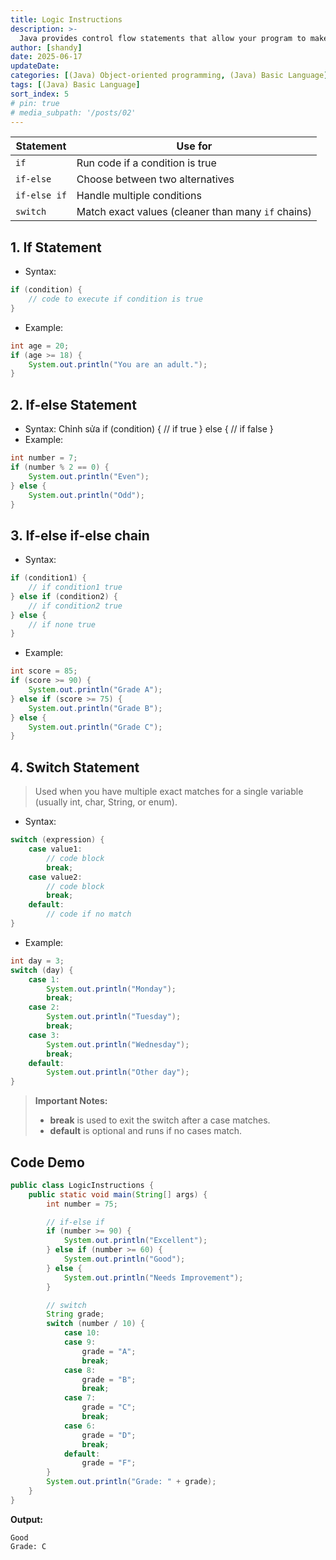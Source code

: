 ```yaml
---
title: Logic Instructions
description: >-
  Java provides control flow statements that allow your program to make decisions and execute different **blocks of code** based on conditions.
author: [shandy]
date: 2025-06-17
updateDate: 
categories: [(Java) Object-oriented programming, (Java) Basic Language]
tags: [(Java) Basic Language]
sort_index: 5
# pin: true
# media_subpath: '/posts/02'
---
```


| Statement    | Use for                                            |
| ------------ | -------------------------------------------------- |
| `if`         | Run code if a condition is true                    |
| `if-else`    | Choose between two alternatives                    |
| `if-else if` | Handle multiple conditions                         |
| `switch`     | Match exact values (cleaner than many `if` chains) |

## 1. If Statement
- Syntax:
```java
if (condition) {
    // code to execute if condition is true
}
```
- Example:
```java
int age = 20;
if (age >= 18) {
    System.out.println("You are an adult.");
}
```
## 2. If-else Statement
- Syntax:
Chỉnh sửa
if (condition) {
    // if true
} else {
    // if false
}
- Example:
```java
int number = 7;
if (number % 2 == 0) {
    System.out.println("Even");
} else {
    System.out.println("Odd");
}
```
## 3. If-else if-else chain
- Syntax:
```java
if (condition1) {
    // if condition1 true
} else if (condition2) {
    // if condition2 true
} else {
    // if none true
}
```
- Example:
```java
int score = 85;
if (score >= 90) {
    System.out.println("Grade A");
} else if (score >= 75) {
    System.out.println("Grade B");
} else {
    System.out.println("Grade C");
}
```
## 4. Switch Statement
> Used when you have multiple exact matches for a single variable (usually int, char, String, or enum).

- Syntax:
```java
switch (expression) {
    case value1:
        // code block
        break;
    case value2:
        // code block
        break;
    default:
        // code if no match
}
```
- Example:
```java
int day = 3;
switch (day) {
    case 1:
        System.out.println("Monday");
        break;
    case 2:
        System.out.println("Tuesday");
        break;
    case 3:
        System.out.println("Wednesday");
        break;
    default:
        System.out.println("Other day");
}
```
> **Important Notes:**
> - **break** is used to exit the switch after a case matches.
> - **default** is optional and runs if no cases match.

## Code Demo

```java
public class LogicInstructions {
    public static void main(String[] args) {
        int number = 75;

        // if-else if
        if (number >= 90) {
            System.out.println("Excellent");
        } else if (number >= 60) {
            System.out.println("Good");
        } else {
            System.out.println("Needs Improvement");
        }

        // switch
        String grade;
        switch (number / 10) {
            case 10:
            case 9:
                grade = "A";
                break;
            case 8:
                grade = "B";
                break;
            case 7:
                grade = "C";
                break;
            case 6:
                grade = "D";
                break;
            default:
                grade = "F";
        }
        System.out.println("Grade: " + grade);
    }
}
```
**Output:**

```console
Good
Grade: C
```